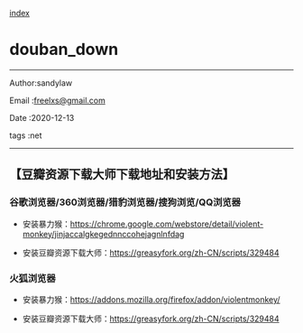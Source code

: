
[index](./index.md)

# douban_down

---

Author:sandylaw

Email :freelxs@gmail.com

Date  :2020-12-13

tags  :net

---

## 【豆瓣资源下载大师下载地址和安装方法】

### 谷歌浏览器/360浏览器/猎豹浏览器/搜狗浏览/QQ浏览器

- 安装暴力猴：<https://chrome.google.com/webstore/detail/violent-monkey/jinjaccalgkegednnccohejagnlnfdag>

- 安装豆瓣资源下载大师：<https://greasyfork.org/zh-CN/scripts/329484>

### 火狐浏览器

- 安装暴力猴：<https://addons.mozilla.org/firefox/addon/violentmonkey/>

- 安装豆瓣资源下载大师：<https://greasyfork.org/zh-CN/scripts/329484>
